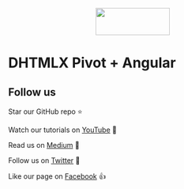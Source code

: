 <p align="center">
	<a href="https://dhtmlx.github.io/angular-pivot-demo/?path=/story/pivot--initialization">
    <img src="https://dhtmlx.github.io/angular-suite-demo/assets/logo.svg" width="150" height="55">
  </a>
</p>


# DHTMLX Pivot + Angular

## Follow us

Star our GitHub repo :star:

Watch our tutorials on [YouTube](https://www.youtube.com/user/dhtmlx/videos) :eyes:

Read us on [Medium](https://medium.com/@dhtmlx) :newspaper:

Follow us on [Twitter](https://twitter.com/dhtmlx) :feet:

Like our page on [Facebook](https://www.facebook.com/dhtmlx/) :thumbsup:
